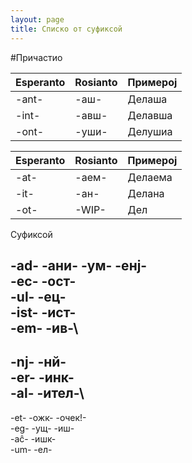 ```yaml
---
layout: page
title: Списко от суфиксой
---
```



#Причастио

| Esperanto | Rosianto | Примерој  |
|----------|----------|-----------|
|   -ant-      |    -аш-      |     Делаша      |
|   -int-      |    -авш-      |    Делавша     |
|   -ont-      |    -уши-      |    Делушиа       |


| Esperanto | Rosianto | Примерој  |
|----------|----------|-----------|
|   -at-      |    -аем-      |     Делаема      |
|   -it-      |    -ан-      |    Делана     |
|   -ot-      |    -WIP-      |    Дел       |

Суфиксой

-ad- -ани- -ум- -енј-\
-ec- -ост-\
-ul- -ец-\
-ist- -ист-\
-em- -ив-\
---

-nj- -нй-\
-er- -инк-\
-al- -ител-\
---

-et- -ожк- -очек!-\
-eg- -ущ- -иш-\
-aĉ- -ишк-\
-um- -ел-
